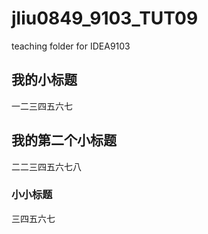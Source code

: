 # jliu0849_9103_TUT09

teaching folder for IDEA9103
## 我的小标题

一二三四五六七

## 我的第二个小标题

二二三四五六七八

### 小小标题

三四五六七

